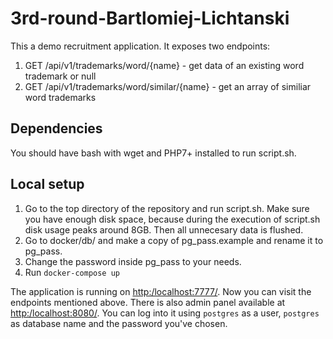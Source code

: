 # 3rd-round-Bartlomiej-Lichtanski

This a demo recruitment application. It exposes two endpoints:
1. GET /api/v1/trademarks/word/{name} - get data of an existing word trademark or null
2. GET /api/v1/trademarks/word/similar/{name} - get an array of similiar word trademarks

## Dependencies

You should have bash with wget and PHP7+ installed to run script.sh.

## Local setup

1. Go to the top directory of the repository and run script.sh. Make sure you have enough disk space, because during the execution of script.sh disk usage peaks around 8GB. Then all unnecesary data is flushed.
2. Go to docker/db/ and make a copy of pg_pass.example and rename it to pg_pass.
3. Change the password inside pg_pass to your needs.
4. Run `docker-compose up`

The application is running on [http:/localhost:7777/](http://localhost:7777/). Now you can visit the endpoints mentioned above. There is also admin panel available at [http:/localhost:8080/](http://localhost:8080/). You can log into it using `postgres` as a user, `postgres` as database name and the password you've chosen.
